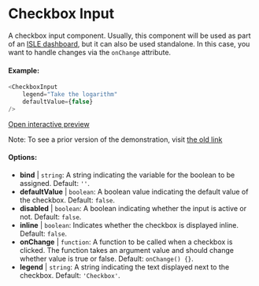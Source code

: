 # Checkbox Input

A checkbox input component. Usually, this component will be used as part of an [ISLE dashboard](dashboard.md), but it can also be used standalone. In this case, you want to handle changes via the `onChange` attribute. 

#### Example:

``` js
<CheckboxInput
    legend="Take the logarithm"
    defaultValue={false}
/>
```

[Open interactive preview](https://isle.heinz.cmu.edu/components/checkbox-input1)

Note: To see a prior version of the demonstration, visit [the old link](https://isle.heinz.cmu.edu/components/checkbox-input)

#### Options:

* __bind__ | `string`: A string indicating the variable for the boolean to be assigned. Default: `''`.
* __defaultValue__ | `boolean`: A boolean value indicating the default value of the checkbox. Default: `false`.
* __disabled__ | `boolean`: A boolean indicating whether the input is active or not. Default: `false`.
* __inline__ | `boolean`: Indicates whether the checkbox is displayed inline. Default: `false`.
* __onChange__ | `function`: A function to be called when a checkbox is clicked. The function takes an argument value and should change whether value is true or false. Default: `onChange() {}`.
* __legend__ | `string`: A string indicating the text displayed next to the checkbox. Default: `'Checkbox'`.
